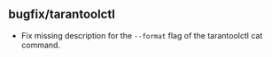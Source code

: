 ## bugfix/tarantoolctl

* Fix missing description for the `--format` flag of the tarantoolctl cat command.
